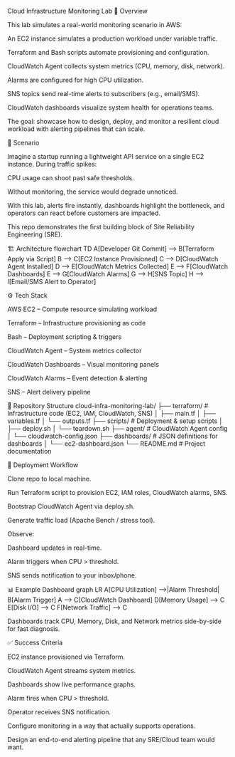 Cloud Infrastructure Monitoring Lab
📖 Overview

This lab simulates a real-world monitoring scenario in AWS:

An EC2 instance simulates a production workload under variable traffic.

Terraform and Bash scripts automate provisioning and configuration.

CloudWatch Agent collects system metrics (CPU, memory, disk, network).

Alarms are configured for high CPU utilization.

SNS topics send real-time alerts to subscribers (e.g., email/SMS).

CloudWatch dashboards visualize system health for operations teams.

The goal: showcase how to design, deploy, and monitor a resilient cloud workload with alerting pipelines that can scale.

🎯 Scenario

Imagine a startup running a lightweight API service on a single EC2 instance. During traffic spikes:

CPU usage can shoot past safe thresholds.

Without monitoring, the service would degrade unnoticed.

With this lab, alerts fire instantly, dashboards highlight the bottleneck, and operators can react before customers are impacted.

This repo demonstrates the first building block of Site Reliability Engineering (SRE).

🏗️ Architecture
flowchart TD
    A[Developer Git Commit] --> B[Terraform Apply via Script]
    B --> C[EC2 Instance Provisioned]
    C --> D[CloudWatch Agent Installed]
    D --> E[CloudWatch Metrics Collected]
    E --> F[CloudWatch Dashboards]
    E --> G[CloudWatch Alarms]
    G --> H[SNS Topic]
    H --> I[Email/SMS Alert to Operator]

⚙️ Tech Stack

AWS EC2 – Compute resource simulating workload

Terraform – Infrastructure provisioning as code

Bash – Deployment scripting & triggers

CloudWatch Agent – System metrics collector

CloudWatch Dashboards – Visual monitoring panels

CloudWatch Alarms – Event detection & alerting

SNS – Alert delivery pipeline

📂 Repository Structure
cloud-infra-monitoring-lab/
├── terraform/                # Infrastructure code (EC2, IAM, CloudWatch, SNS)
│   ├── main.tf
│   ├── variables.tf
│   └── outputs.tf
├── scripts/                  # Deployment & setup scripts
│   ├── deploy.sh
│   └── teardown.sh
├── agent/                    # CloudWatch Agent config
│   └── cloudwatch-config.json
├── dashboards/               # JSON definitions for dashboards
│   └── ec2-dashboard.json
└── README.md                 # Project documentation

🚀 Deployment Workflow

Clone repo to local machine.

Run Terraform script to provision EC2, IAM roles, CloudWatch alarms, SNS.

Bootstrap CloudWatch Agent via deploy.sh.

Generate traffic load (Apache Bench / stress tool).

Observe:

Dashboard updates in real-time.

Alarm triggers when CPU > threshold.

SNS sends notification to your inbox/phone.

📊 Example Dashboard
graph LR
    A[CPU Utilization] -->|Alarm Threshold| B[Alarm Trigger]
    A --> C[CloudWatch Dashboard]
    D[Memory Usage] --> C
    E[Disk I/O] --> C
    F[Network Traffic] --> C


Dashboards track CPU, Memory, Disk, and Network metrics side-by-side for fast diagnosis.

✅ Success Criteria

 EC2 instance provisioned via Terraform.

 CloudWatch Agent streams system metrics.

 Dashboards show live performance graphs.

 Alarm fires when CPU > threshold.

 Operator receives SNS notification.


Configure monitoring in a way that actually supports operations.

Design an end-to-end alerting pipeline that any SRE/Cloud team would want.
